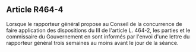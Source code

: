 Article R464-4
----
Lorsque le rapporteur général propose au Conseil de la concurrence de faire
application des dispositions du III de l'article L. 464-2, les parties et le
commissaire du Gouvernement en sont informés par l'envoi d'une lettre du
rapporteur général trois semaines au moins avant le jour de la séance.
